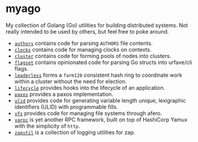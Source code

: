 # myago

My collection of Golang (Go) utilities for building distributed systems. Not really intended to be used by others, but feel free to poke around.

- [`authors`][] contains code for parsing `AUTHORS` file contents.
- [`clocks`][] contains code for managing clocks on contexts.
- [`cluster`][] contains code for forming pools of nodes into clusters.
- [`flagset`][] contains opinionated code for parsing Go structs into urfave/cli flags.
- [`leaderless`][] forms a `farm128` consistent hash ring to coordinate work within a cluster without the need for election.
- [`lifecycle`][] provides hooks into the lifecycle of an application.
- [`paxos`][] provides a paxos implementation.
- [`ulid`][] provides code for generating variable length unique, lexigraphic identifiers (ULID) with programmable fills.
- [`vfs`][] provides code for managing file systems through afero.
- [`yarpc`][] is yet another RPC framework, built on top of HashiCorp Yamux with the simplicity of `http`.
- [`zaputil`][] is a collection of logging utilities for zap.

[`authors`]: authors
[`clocks`]: clocks
[`cluster`]: cluster
[`flagset`]: flagset
[`leaderless`]: leaderless
[`lifecycle`]: lifecycle
[`paxos`]: paxos
[`ulid`]: ulid
[`vfs`]: vfs
[`yarpc`]: yarpc
[`zaputil`]: zaputil
